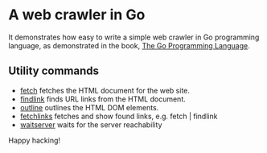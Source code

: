 # A web crawler in Go

It demonstrates how easy to write a simple web crawler in Go
programming language, as demonstrated in the book, [The Go Programming
Language][gopl].

[gopl]: https://gopl.io

## Utility commands

- [fetch][] fetches the HTML document for the web site.
- [findlink][] finds URL links from the HTML document.
- [outline][] outlines the HTML DOM elements.
- [fetchlinks][] fetches and show found links, e.g. fetch | findlink
- [waitserver][] waits for the server reachability

Happy hacking!

[fetch]: ./cmd/fetch/main.go
[findlink]: ./cmd/findlink/main.go
[outline]: ./cmd/outline/main.go
[fetchlinks]: ./cmd/fetchlinks/main.go
[waitserver]: ./cmd/waitserver/main.go
